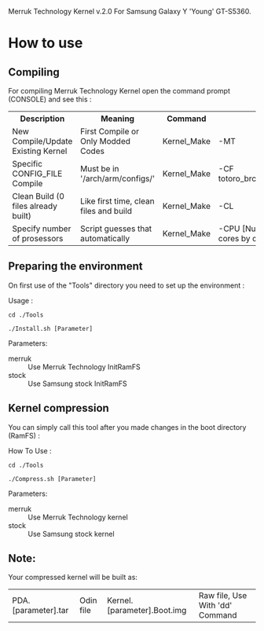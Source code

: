 Merruk Technology Kernel v.2.0 For Samsung Galaxy Y 'Young' GT-S5360.

How to use
==============

Compiling
---------------

For compiling Merruk Technology Kernel open the command prompt (CONSOLE) and see this :

<table>
  <tr>
	<th>Description</th><th>Meaning</th><th>Command</th><th>Parameter</th>
  </tr>
  <tr>
	<td>New Compile/Update Existing Kernel</td><td>First Compile or Only Modded Codes</td><td>Kernel_Make</td><td>-MT</td>
  </tr>
  <tr>
	<td>Specific CONFIG_FILE Compile</td><td>Must be in '/arch/arm/configs/'</td><td>Kernel_Make</td><td>-CF totoro_brcm21553_05_defconfig</td>
  </tr>
  <tr>
	<td>Clean Build (0 files already built)</td><td>Like first time, clean files and build</td><td>Kernel_Make</td><td>-CL</td>
  </tr>
  <tr>
	<td>Specify number of prosessors</td><td>Script guesses that automatically</td><td>Kernel_Make</td><td>-CPU [Number of cores] (all cores by default)</td>
  </tr>
</table>


Preparing the environment
----------------------------

On first use of the "Tools" directory you need to set up the environment :

Usage :

	cd ./Tools

	./Install.sh [Parameter]

Parameters:
<dl>
	<dt>merruk</dt>
	<dd>Use Merruk Technology InitRamFS</dd>
	<dt>stock</dt>
	<dd>Use Samsung stock InitRamFS</dd>
</dl>



Kernel compression
--------------------

You can simply call this tool after you made changes in the boot directory (RamFS) :

How To Use :

	cd ./Tools

	./Compress.sh [Parameter]

Parameters:
<dl>
	<dt>merruk</dt>
	<dd>Use Merruk Technology kernel</dd>
	<dt>stock</dt>
	<dd>Use Samsung stock kernel</dd>
</dl>


Note:
------

Your compressed kernel will be built as:

<table>
	<tr>
		<td>PDA.[parameter].tar</td><td>Odin file</td>
		<td>Kernel.[parameter].Boot.img</td><td>Raw file, Use With 'dd' Command</td>
	</tr>
</table>
